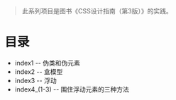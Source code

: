 > 此系列项目是图书《CSS设计指南（第3版）》的实践。

# 目录

- index1 -- 伪类和伪元素
- index2 -- 盒模型
- index3 -- 浮动
- index4_(1-3) -- 围住浮动元素的三种方法
